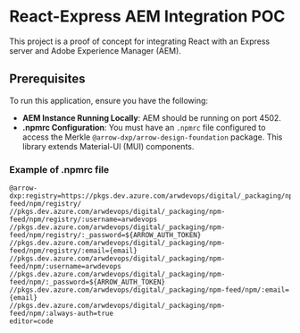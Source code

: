 # React-Express AEM Integration POC

This project is a proof of concept for integrating React with an Express server and Adobe Experience Manager (AEM).

## Prerequisites

To run this application, ensure you have the following:

- **AEM Instance Running Locally**: AEM should be running on port 4502.
- **.npmrc Configuration**: You must have an `.npmrc` file configured to access the Merkle `@arrow-dxp/arrow-design-foundation` package. This library extends Material-UI (MUI) components.

### Example of .npmrc file

```plaintext
@arrow-dxp:registry=https://pkgs.dev.azure.com/arwdevops/digital/_packaging/npm-feed/npm/registry/
//pkgs.dev.azure.com/arwdevops/digital/_packaging/npm-feed/npm/registry/:username=arwdevops
//pkgs.dev.azure.com/arwdevops/digital/_packaging/npm-feed/npm/registry/:_password=${ARROW_AUTH_TOKEN}
//pkgs.dev.azure.com/arwdevops/digital/_packaging/npm-feed/npm/registry/:email={email}
//pkgs.dev.azure.com/arwdevops/digital/_packaging/npm-feed/npm/:username=arwdevops
//pkgs.dev.azure.com/arwdevops/digital/_packaging/npm-feed/npm/:_password=${ARROW_AUTH_TOKEN}
//pkgs.dev.azure.com/arwdevops/digital/_packaging/npm-feed/npm/:email={email}
//pkgs.dev.azure.com/arwdevops/digital/_packaging/npm-feed/npm/:always-auth=true
editor=code
```
